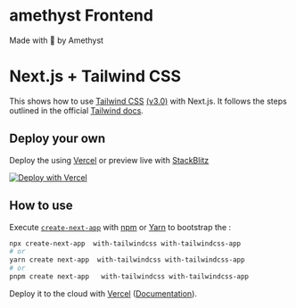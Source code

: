 # amethyst Frontend
Made with 💖 by Amethyst
# Next.js + Tailwind CSS 

This  shows how to use [Tailwind CSS](https://tailwindcss.com/) [(v3.0)](https://tailwindcss.com/blog/tailwindcss-v3) with Next.js. It follows the steps outlined in the official [Tailwind docs](https://tailwindcss.com/docs/guides/nextjs).

## Deploy your own

Deploy the  using [Vercel](https://vercel.com?utm_source=github&utm_medium=readme&utm_campaign=next-) or preview live with [StackBlitz](https://stackblitz.com/github/vercel/next.js/tree/canary/s/with-tailwindcss)

[![Deploy with Vercel](https://vercel.com/button)](https://vercel.com/new/git/external?repository-url=https://github.com/vercel/next.js/tree/canary/s/with-tailwindcss&project-name=with-tailwindcss&repository-name=with-tailwindcss)

## How to use

Execute [`create-next-app`](https://github.com/vercel/next.js/tree/canary/packages/create-next-app) with [npm](https://docs.npmjs.com/cli/init) or [Yarn](https://yarnpkg.com/lang/en/docs/cli/create/) to bootstrap the :

```bash
npx create-next-app  with-tailwindcss with-tailwindcss-app
# or
yarn create next-app  with-tailwindcss with-tailwindcss-app
# or
pnpm create next-app   with-tailwindcss with-tailwindcss-app
```

Deploy it to the cloud with [Vercel](https://vercel.com/new?utm_source=github&utm_medium=readme&utm_campaign=next-) ([Documentation](https://nextjs.org/docs/deployment)).
